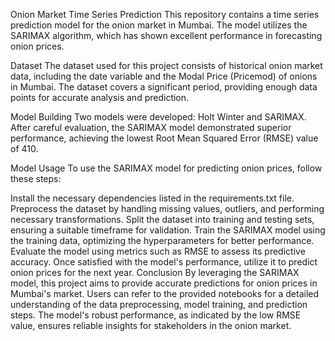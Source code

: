 Onion Market Time Series Prediction
This repository contains a time series prediction model for the onion market in Mumbai. The model utilizes the SARIMAX algorithm, which has shown excellent performance in forecasting onion prices.

Dataset
The dataset used for this project consists of historical onion market data, including the date variable and the Modal Price (Pricemod) of onions in Mumbai. The dataset covers a significant period, providing enough data points for accurate analysis and prediction.

Model Building
Two models were developed: Holt Winter and SARIMAX. After careful evaluation, the SARIMAX model demonstrated superior performance, achieving the lowest Root Mean Squared Error (RMSE) value of 410.

Model Usage
To use the SARIMAX model for predicting onion prices, follow these steps:

Install the necessary dependencies listed in the requirements.txt file.
Preprocess the dataset by handling missing values, outliers, and performing necessary transformations.
Split the dataset into training and testing sets, ensuring a suitable timeframe for validation.
Train the SARIMAX model using the training data, optimizing the hyperparameters for better performance.
Evaluate the model using metrics such as RMSE to assess its predictive accuracy.
Once satisfied with the model's performance, utilize it to predict onion prices for the next year.
Conclusion
By leveraging the SARIMAX model, this project aims to provide accurate predictions for onion prices in Mumbai's market. Users can refer to the provided notebooks for a detailed understanding of the data preprocessing, model training, and prediction steps. The model's robust performance, as indicated by the low RMSE value, ensures reliable insights for stakeholders in the onion market.
